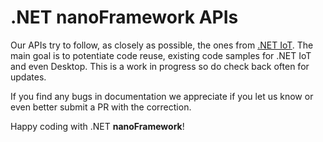 # .NET **nanoFramework** APIs

Our APIs try to follow, as closely as possible, the ones from [.NET IoT](https://github.com/dotnet/iot). The main goal is to potentiate code reuse, existing code samples for .NET IoT and even Desktop.
This is a work in progress so do check back often for updates.

If you find any bugs in documentation we appreciate if you let us know or even better submit a PR with the correction.

Happy coding with .NET **nanoFramework**!
